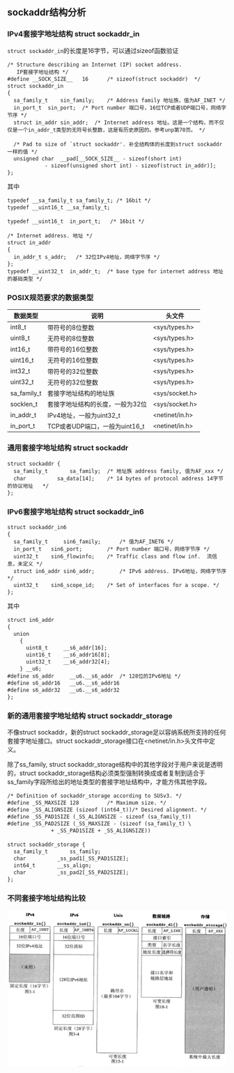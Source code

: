 ## sockaddr结构分析

### IPv4套接字地址结构 struct sockaddr_in

`struct sockaddr_in`的长度是16字节，可以通过sizeof函数验证

```
/* Structure describing an Internet (IP) socket address. 
   IP套接字地址结构 */
#define __SOCK_SIZE__	16		/* sizeof(struct sockaddr)	*/
struct sockaddr_in
{
  sa_family_t	 sin_family;	/* Address family 地址族，值为AF_INET */
  in_port_t	 sin_port;	/* Port number 端口号，16位TCP或者UDP端口号，网络字节序 */
  struct in_addr sin_addr;	/* Internet address 地址。这是一个结构，而不仅仅是一个in_addr_t类型的无符号长整数，这是有历史原因的。参考unp第70页。 */

  /* Pad to size of `struct sockaddr'. 补全结构体的长度到struct sockaddr一样的值 */
  unsigned char  __pad[__SOCK_SIZE__ - sizeof(short int)
			- sizeof(unsigned short int) - sizeof(struct in_addr)];
};
```

其中

```
typedef __sa_family_t sa_family_t; /* 16bit */
typedef __uint16_t __sa_family_t;

typedef	__uint16_t	in_port_t;   /* 16bit */

/* Internet address. 地址 */
struct in_addr
{
  in_addr_t s_addr;   /* 32位IPv4地址，网络字节序 */
};
typedef	__uint32_t	in_addr_t;	/* base type for internet address 地址的基础类型 */
```

### POSIX规范要求的数据类型

|数据类型|说明|头文件|
|--|--|--|
| int8_t | 带符号的8位整数 | <sys/types.h> |
| uint8_t | 无符号的8位整数 | <sys/types.h> |
| int16_t | 带符号的16位整数 | <sys/types.h> |
| uint16_t | 无符号的16位整数 | <sys/types.h> |
| int32_t | 带符号的32位整数 | <sys/types.h> |
| uint32_t | 无符号的32位整数 | <sys/types.h> |
| sa\_family\_t | 套接字地址结构的地址族 | <sys/socket.h> |
| socklen_t | 套接字地址结构的长度，一般为32位 | <sys/socket.h> |
| in\_addr\_t | IPv4地址，一般为uint32_t | <netinet/in.h> |
| in\_port\_t | TCP或者UDP端口，一般为uint16_t | <netinet/in.h> |

### 通用套接字地址结构 struct sockaddr

```
struct sockaddr {
  sa_family_t		sa_family;	/* 地址族 address family, 值为AF_xxx	*/
  char			sa_data[14];	/* 14 bytes of protocol address 14字节的协议地址	*/
};
```

### IPv6套接字地址结构 struct sockaddr_in6

```
struct sockaddr_in6
{
  sa_family_t	  sin6_family;		/* 值为AF_INET6 */
  in_port_t	  sin6_port;		/* Port number 端口号，网络字节序 */
  uint32_t	  sin6_flowinfo;	/* Traffic class and flow inf.  流信息，未定义 */
  struct in6_addr sin6_addr;		/* IPv6 address. IPv6地址，网络字节序 */
  uint32_t	  sin6_scope_id;	/* Set of interfaces for a scope. */
};
```

其中

```
struct in6_addr
{
  union
    {
      uint8_t 	  __s6_addr[16];
      uint16_t 	  __s6_addr16[8];
      uint32_t 	  __s6_addr32[4];
    } __u6;
#define s6_addr		__u6.__s6_addr  /* 128位的IPv6地址 */
#define s6_addr16	__u6.__s6_addr16
#define s6_addr32	__u6.__s6_addr32
};
```

### 新的通用套接字地址结构 struct sockaddr_storage

不像struct sockaddr，新的struct sockaddr_storage足以容纳系统所支持的任何套接字地址接口。struct sockaddr_storage接口在<netinet/in.h>头文件中定义。

除了ss\_family, struct sockaddr\_storage结构中的其他字段对于用户来说是透明的，struct sockaddr\_storage结构必须类型强制转换成或者复制到适合于ss_family字段所给出的地址类型的套接字地址结构中，才能方伟其他字段。

```
/* Definition of sockaddr_storage according to SUSv3. */
#define _SS_MAXSIZE 128			/* Maximum size. */
#define _SS_ALIGNSIZE (sizeof (int64_t))/* Desired alignment. */
#define _SS_PAD1SIZE (_SS_ALIGNSIZE - sizeof (sa_family_t))
#define _SS_PAD2SIZE (_SS_MAXSIZE - (sizeof (sa_family_t) \
		      + _SS_PAD1SIZE + _SS_ALIGNSIZE))

struct sockaddr_storage {
  sa_family_t		ss_family;
  char			_ss_pad1[_SS_PAD1SIZE];
  int64_t		__ss_align;
  char			_ss_pad2[_SS_PAD2SIZE];
};
```

### 不同套接字地址结构比较

![](../images/source-code-001.png)